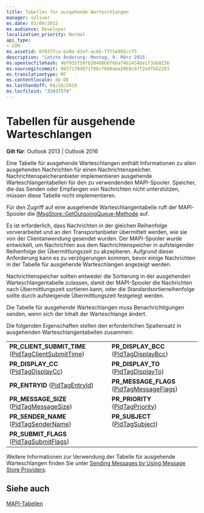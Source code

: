 ```yaml
---
title: Tabellen für ausgehende Warteschlangen
manager: soliver
ms.date: 03/09/2015
ms.audience: Developer
localization_priority: Normal
api_type:
- COM
ms.assetid: 070377ca-ba9e-42ef-ac6b-ff7548b5ccf5
description: 'Letzte Änderung: Montag, 9. März 2015'
ms.openlocfilehash: 4bf935f58fb20460bbf6baf4b1434be1f3ab8156
ms.sourcegitcommit: 8657170d071f9bcf680aba50b9c07f2a4fb82283
ms.translationtype: MT
ms.contentlocale: de-DE
ms.lasthandoff: 04/28/2019
ms.locfileid: "33437574"
---
```

# <a name="outgoing-queue-tables"></a>Tabellen für ausgehende Warteschlangen

  
  
**Gilt für**: Outlook 2013 | Outlook 2016 
  
Eine Tabelle für ausgehende Warteschlangen enthält Informationen zu allen ausgehenden Nachrichten für einen Nachrichtenspeicher. Nachrichtenspeicheranbieter implementieren ausgehende Warteschlangentabellen für den zu verwendenden MAPI-Spooler. Speicher, die das Senden oder Empfangen von Nachrichten nicht unterstützen, müssen diese Tabelle nicht implementieren. 
  
Für den Zugriff auf eine ausgehende Warteschlangentabelle ruft der MAPI-Spooler die [IMsgStore::GetOutgoingQueue-Methode](imsgstore-getoutgoingqueue.md) auf. 
  
Es ist erforderlich, dass Nachrichten in der gleichen Reihenfolge vorverarbeitet und an den Transportanbieter übermittelt werden, wie sie von der Clientanwendung gesendet wurden. Der MAPI-Spooler wurde entwickelt, um Nachrichten aus dem Nachrichtenspeicher in aufsteigender Reihenfolge der Übermittlungszeit zu akzeptieren. Aufgrund dieser Anforderung kann es zu verzögerungen kommen, bevor einige Nachrichten in der Tabelle für ausgehende Warteschlangen angezeigt werden. 
  
Nachrichtenspeicher sollten entweder die Sortierung in der ausgehenden Warteschlangentabelle zulassen, damit der MAPI-Spooler die Nachrichten nach Übermittlungszeit sortieren kann, oder die Standardsortierreihenfolge sollte durch aufsteigende Übermittlungszeit festgelegt werden. 
  
Die Tabelle für ausgehende Warteschlangen muss Benachrichtigungen senden, wenn sich der Inhalt der Warteschlange ändert.
  
Die folgenden Eigenschaften stellen den erforderlichen Spaltensatz in ausgehenden Warteschlangentabellen zusammen:
  
|||
|:-----|:-----|
|**PR_CLIENT_SUBMIT_TIME** ([PidTagClientSubmitTime](pidtagclientsubmittime-canonical-property.md))  <br/> |**PR_DISPLAY_BCC** ([PidTagDisplayBcc](pidtagdisplaybcc-canonical-property.md))  <br/> |
|**PR_DISPLAY_CC** ([PidTagDisplayCc](pidtagdisplaycc-canonical-property.md))  <br/> |**PR_DISPLAY_TO** ([PidTagDisplayTo](pidtagdisplayto-canonical-property.md))  <br/> |
|**PR_ENTRYID** ([PidTagEntryId](pidtagentryid-canonical-property.md))  <br/> |**PR_MESSAGE_FLAGS** ([PidTagMessageFlags](pidtagmessageflags-canonical-property.md))  <br/> |
|**PR_MESSAGE_SIZE** ([PidTagMessageSize](pidtagmessagesize-canonical-property.md))  <br/> |**PR_PRIORITY** ([PidTagPriority](pidtagpriority-canonical-property.md))  <br/> |
|**PR_SENDER_NAME** ([PidTagSenderName](pidtagsendername-canonical-property.md))  <br/> |**PR_SUBJECT** ([PidTagSubject](pidtagsubject-canonical-property.md))  <br/> |
|**PR_SUBMIT_FLAGS** ([PidTagSubmitFlags](pidtagsubmitflags-canonical-property.md))  <br/> | <br/> |
   
Weitere Informationen zur Verwendung der Tabelle für ausgehende Warteschlangen finden Sie unter [Sending Messages by Using Message Store Providers](sending-messages-by-using-message-store-providers.md).
  
## <a name="see-also"></a>Siehe auch



[MAPI-Tabellen](mapi-tables.md)

